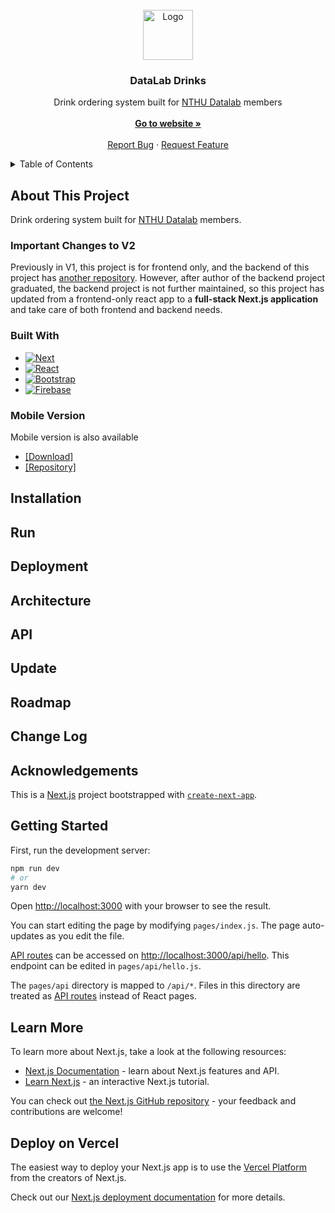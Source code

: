 <!-- PROJECT LOGO -->
<br />
<div align="center">
  <a href="https://github.com/othneildrew/Best-README-Template">
    <img src="https://datalab-drinks.vercel.app/images/drink.png" alt="Logo" width="80" height="80">
  </a>

  <h3 align="center">DataLab Drinks</h3>

  <p align="center">
    Drink ordering system built for <a href="http://www.cs.nthu.edu.tw/~shwu/">NTHU Datalab</a> members 
    <br />
    <br />
    <a href="https://datalab-drinks.vercel.app/"><strong>Go to website »</strong></a>
    <br />
    <br />
    <a href="https://github.com/Luke516/datalab-drinks-frontend/issues">Report Bug</a>
    ·
    <a href="https://github.com/Luke516/datalab-drinks-frontend/issues">Request Feature</a>
  </p>
</div>

<!-- TABLE OF CONTENTS -->
<details>
  <summary>Table of Contents</summary>
  <ol>
    <li>
      <a href="#about-this-project">About This Project</a>
      <ul>
        <li><a href="#important-changes-to-v2">Important Changes to V2</a></li>
        <li><a href="#built-with">Built With</a></li>
        <li><a href="#mobile">Mobile Version</a></li>
      </ul>
    </li>
    <li>
      <a href="#getting-started">Getting Started</a>
      <ul>
        <li><a href="#prerequisites">Prerequisites</a></li>
        <li><a href="#installation">Installation</a></li>
        <li><a href="#deployment">Deployment</a></li>
      </ul>
    </li>
    <li><a href="#architecture">Architecture</a>
        <ul>
        <li><a href="#frontend">Frontend</a></li>
        <li><a href="#backend">Backend</a></li>
      </ul>
    </li>
    <li><a href="#api">API</a></li>
    <li><a href="#update">Update (DataLab members)</a></li>
    <li><a href="#roadmap">Roadmap</a></li>
    <li><a href="#change-logs">Change Logs</a></li>
    <li><a href="#contributing">Contributing</a></li>
    <li><a href="#license">License</a></li>
    <li><a href="#contact">Contact</a></li>
    <li><a href="#acknowledgments">Acknowledgments</a></li>
  </ol>
</details>

## About This Project

Drink ordering system built for [NTHU Datalab](http://www.cs.nthu.edu.tw/~shwu/) members.

### Important Changes to V2

Previously in V1, this project is for frontend only, and the backend of this project has [another repository](https://github.com/pin-yu/datalab-drinks-backend). However, after author of the backend project graduated, the backend project is not further maintained, so this project has updated from a frontend-only react app to a **full-stack Next.js application** and take care of both frontend and backend needs.

### Built With
* [![Next][Next.js]][Next-url]
* [![React][React.js]][React-url]
* [![Bootstrap][Bootstrap.com]][Bootstrap-url]
* [![Firebase][Firebase.com]][Firebase-url]

### Mobile Version

Mobile version is also available

* [[Download]](https://appho.st/d/aGWkrqX8)  
* [[Repository]](https://github.com/Daviswww/DataBear)

## Installation

## Run

## Deployment

## Architecture

## API

## Update

## Roadmap

## Change Log

## Acknowledgements


This is a [Next.js](https://nextjs.org/) project bootstrapped with [`create-next-app`](https://github.com/vercel/next.js/tree/canary/packages/create-next-app).

## Getting Started

First, run the development server:

```bash
npm run dev
# or
yarn dev
```

Open [http://localhost:3000](http://localhost:3000) with your browser to see the result.

You can start editing the page by modifying `pages/index.js`. The page auto-updates as you edit the file.

[API routes](https://nextjs.org/docs/api-routes/introduction) can be accessed on [http://localhost:3000/api/hello](http://localhost:3000/api/hello). This endpoint can be edited in `pages/api/hello.js`.

The `pages/api` directory is mapped to `/api/*`. Files in this directory are treated as [API routes](https://nextjs.org/docs/api-routes/introduction) instead of React pages.

## Learn More

To learn more about Next.js, take a look at the following resources:

- [Next.js Documentation](https://nextjs.org/docs) - learn about Next.js features and API.
- [Learn Next.js](https://nextjs.org/learn) - an interactive Next.js tutorial.

You can check out [the Next.js GitHub repository](https://github.com/vercel/next.js/) - your feedback and contributions are welcome!

## Deploy on Vercel

The easiest way to deploy your Next.js app is to use the [Vercel Platform](https://vercel.com/new?utm_medium=default-template&filter=next.js&utm_source=create-next-app&utm_campaign=create-next-app-readme) from the creators of Next.js.

Check out our [Next.js deployment documentation](https://nextjs.org/docs/deployment) for more details.


<!-- MARKDOWN LINKS & IMAGES -->
<!-- https://www.markdownguide.org/basic-syntax/#reference-style-links -->
[contributors-shield]: https://img.shields.io/github/contributors/github_username/repo_name.svg?style=for-the-badge
[contributors-url]: https://github.com/github_username/repo_name/graphs/contributors
[forks-shield]: https://img.shields.io/github/forks/github_username/repo_name.svg?style=for-the-badge
[forks-url]: https://github.com/github_username/repo_name/network/members
[stars-shield]: https://img.shields.io/github/stars/github_username/repo_name.svg?style=for-the-badge
[stars-url]: https://github.com/github_username/repo_name/stargazers
[issues-shield]: https://img.shields.io/github/issues/github_username/repo_name.svg?style=for-the-badge
[issues-url]: https://github.com/github_username/repo_name/issues
[license-shield]: https://img.shields.io/github/license/github_username/repo_name.svg?style=for-the-badge
[license-url]: https://github.com/github_username/repo_name/blob/master/LICENSE.txt
[linkedin-shield]: https://img.shields.io/badge/-LinkedIn-black.svg?style=for-the-badge&logo=linkedin&colorB=555
[linkedin-url]: https://linkedin.com/in/linkedin_username
[product-screenshot]: images/screenshot.png

[Next.js]: https://img.shields.io/badge/next.js-000000?style=for-the-badge&logo=nextdotjs&logoColor=white
[Next-url]: https://nextjs.org/
[React.js]: https://img.shields.io/badge/React-20232A?style=for-the-badge&logo=react&logoColor=61DAFB
[React-url]: https://reactjs.org/
[Bootstrap.com]: https://img.shields.io/badge/Bootstrap-563D7C?style=for-the-badge&logo=bootstrap&logoColor=white
[Bootstrap-url]: https://getbootstrap.com
[Firebase.com]: https://img.shields.io/badge/Firebase-2C384A?style=for-the-badge&logo=firebase&logoColor=ffca28
[Firebase-url]: https://firebase.google.com